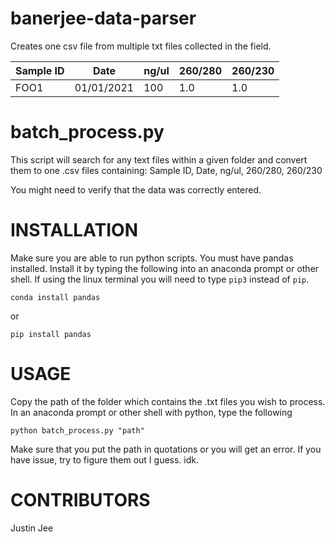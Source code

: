 # banerjee-data-parser
Creates one csv file from multiple txt files collected in the field.

|Sample ID|Date|ng/ul|260/280|260/230|
|---------|----|-----|-------|-------|
|FOO1|01/01/2021|100|1.0|1.0|

# batch_process.py

This script will search for any text files within a given folder and convert
them to one .csv files containing:
Sample ID, Date, ng/ul, 260/280, 260/230

You might need to verify that the data was correctly entered.

# INSTALLATION
Make sure you are able to run python scripts.
You must have pandas installed. Install it by typing the following into an 
anaconda prompt or other shell. If using the linux terminal you will need to type ```pip3``` instead of ```pip```.

```
conda install pandas
```

or

```
pip install pandas
```
    
# USAGE

Copy the path of the folder which contains the .txt files you wish to process.
In an anaconda prompt or other shell with python, type the following
```
python batch_process.py "path"
```
Make sure that you put the path in quotations or you will get an error.
If you have issue, try to figure them out I guess. idk.

# CONTRIBUTORS
Justin Jee
